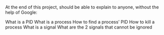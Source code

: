 At the end of this project, should be able to explain to anyone, without the help of Google:

What is a PID
What is a process
How to find a process’ PID
How to kill a process
What is a signal
What are the 2 signals that cannot be ignored
